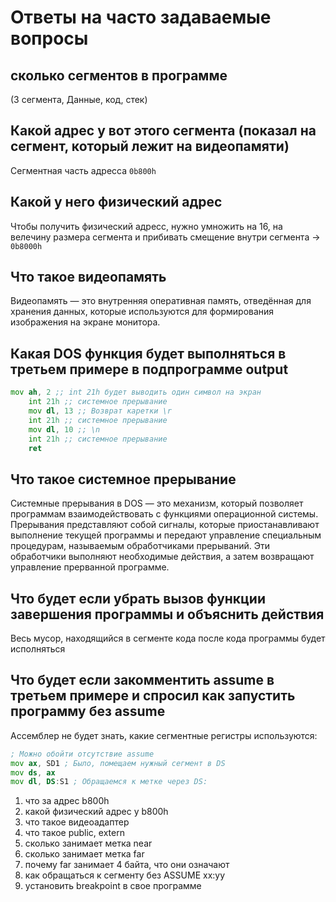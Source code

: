 # Ответы на часто задаваемые вопросы
## сколько сегментов в программе
(3 сегмента, Данные, код, стек)
## Какой адрес у вот этого сегмента (показал на сегмент, который лежит на видеопамяти)
Сегментная часть адресса `0b800h`
## Какой у него физический адрес
Чтобы получить физический адресс, нужно умножить на 16, на велечину размера сегмента и прибивать смещение внутри сегмента -> `0b8000h`
## Что такое видеопамять
Видеопамять — это внутренняя оперативная память, отведённая для хранения данных, которые используются для формирования изображения на экране монитора.
## Какая DOS функция будет выполняться в третьем примере в подпрограмме output
```asm
mov ah, 2 ;; int 21h будет выводить один символ на экран
	int 21h ;; системное прерывание
	mov dl, 13 ;; Возврат каретки \r
	int 21h ;; системное прерывание
	mov dl, 10 ;; \n
	int 21h ;; системное прерывание
	ret
```
## Что такое системное прерывание 
Системные прерывания в DOS — это механизм, который позволяет программам взаимодействовать с функциями операционной системы. Прерывания представляют собой сигналы, которые приостанавливают выполнение текущей программы и передают управление специальным процедурам, называемым обработчиками прерываний. Эти обработчики выполняют необходимые действия, а затем возвращают управление прерванной программе.

## Что будет если убрать вызов функции завершения программы и объяснить действия
Весь мусор, находящийся в сегменте кода после кода программы будет исполняться
## Что будет если закомментить assume в третьем примере и спросил как запустить программу без assume
Ассемблер не будет знать, какие сегментные регистры используются:
```asm
; Можно обойти отсутствие assume
mov ax, SD1 ; Было, помещаем нужный сегмент в DS
mov ds, ax
mov dl, DS:S1 ; Обращаемся к метке через DS:
```
1) что за адрес b800h
2) какой физический адрес у b800h
3) что такое видеоадаптер 
4) что такое public, extern
5) сколько занимает метка near
6) сколько занимает метка far
7) почему far занимает 4 байта, что они означают 
8) как обращаться к сегменту без ASSUME xx:yy 
9) установить breakpoint в свое программе